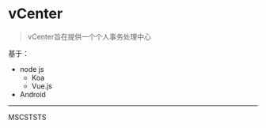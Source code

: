 # vCenter

> vCenter旨在提供一个个人事务处理中心



基于：

- node js
  - Koa
  - Vue.js
- Android



-----

MSCSTSTS